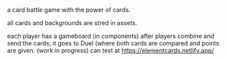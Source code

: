 a card battle game with the power of cards.

all cards and backgrounds are stred in assets.

each player has a gameboard (in components)
after players combine and send the cards, it goes to Duel (where both cards are compared and points are given. (work in progress)
can test at  https://elementcards.netlify.app/
